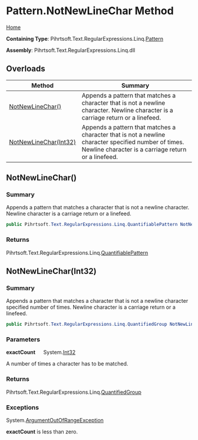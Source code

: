 # Pattern\.NotNewLineChar Method

[Home](../../../../../../README.md)

**Containing Type**: Pihrtsoft\.Text\.RegularExpressions\.Linq\.[Pattern](../README.md)

**Assembly**: Pihrtsoft\.Text\.RegularExpressions\.Linq\.dll

## Overloads

| Method | Summary |
| ------ | ------- |
| [NotNewLineChar()](#Pihrtsoft_Text_RegularExpressions_Linq_Pattern_NotNewLineChar) | Appends a pattern that matches a character that is not a newline character\. Newline character is a carriage return or a linefeed\. |
| [NotNewLineChar(Int32)](#Pihrtsoft_Text_RegularExpressions_Linq_Pattern_NotNewLineChar_System_Int32_) | Appends a pattern that matches a character that is not a newline character specified number of times\. Newline character is a carriage return or a linefeed\. |

## NotNewLineChar\(\) <a name="Pihrtsoft_Text_RegularExpressions_Linq_Pattern_NotNewLineChar"></a>

### Summary

Appends a pattern that matches a character that is not a newline character\. Newline character is a carriage return or a linefeed\.

```csharp
public Pihrtsoft.Text.RegularExpressions.Linq.QuantifiablePattern NotNewLineChar()
```

### Returns

Pihrtsoft\.Text\.RegularExpressions\.Linq\.[QuantifiablePattern](../../QuantifiablePattern/README.md)

## NotNewLineChar\(Int32\) <a name="Pihrtsoft_Text_RegularExpressions_Linq_Pattern_NotNewLineChar_System_Int32_"></a>

### Summary

Appends a pattern that matches a character that is not a newline character specified number of times\. Newline character is a carriage return or a linefeed\.

```csharp
public Pihrtsoft.Text.RegularExpressions.Linq.QuantifiedGroup NotNewLineChar(int exactCount)
```

### Parameters

**exactCount** &emsp; System\.[Int32](https://docs.microsoft.com/en-us/dotnet/api/system.int32)

A number of times a character has to be matched\.

### Returns

Pihrtsoft\.Text\.RegularExpressions\.Linq\.[QuantifiedGroup](../../QuantifiedGroup/README.md)

### Exceptions

System\.[ArgumentOutOfRangeException](https://docs.microsoft.com/en-us/dotnet/api/system.argumentoutofrangeexception)

**exactCount** is less than zero\.

